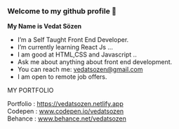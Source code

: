 ### Welcome to my github profile 👋 

<strong>My Name is Vedat Sözen</strong>

- I’m a Self Taught Front End Developer.
- I’m currently learning React Js ...
- I am good at HTML,CSS and Javascript ..
- Ask me about anything about front end development.
- You can reach me: vedatsozen@gmail.com
- I am open to remote job offers.

MY PORTFOLIO 

Portfolio : https://vedatsozen.netlify.app <br>
Codepen : www.codepen.io/vedatsozen <br>
Behance : www.behance.net/vedatsozen
